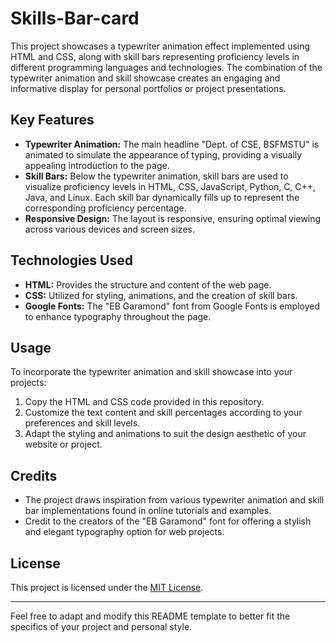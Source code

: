 # Skills-Bar-card

This project showcases a typewriter animation effect implemented using HTML and CSS, along with skill bars representing proficiency levels in different programming languages and technologies. The combination of the typewriter animation and skill showcase creates an engaging and informative display for personal portfolios or project presentations.

## Key Features

- **Typewriter Animation:** The main headline "Dept. of CSE, BSFMSTU" is animated to simulate the appearance of typing, providing a visually appealing introduction to the page.
- **Skill Bars:** Below the typewriter animation, skill bars are used to visualize proficiency levels in HTML, CSS, JavaScript, Python, C, C++, Java, and Linux. Each skill bar dynamically fills up to represent the corresponding proficiency percentage.
- **Responsive Design:** The layout is responsive, ensuring optimal viewing across various devices and screen sizes.

## Technologies Used

- **HTML:** Provides the structure and content of the web page.
- **CSS:** Utilized for styling, animations, and the creation of skill bars.
- **Google Fonts:** The "EB Garamond" font from Google Fonts is employed to enhance typography throughout the page.

## Usage

To incorporate the typewriter animation and skill showcase into your projects:

1. Copy the HTML and CSS code provided in this repository.
2. Customize the text content and skill percentages according to your preferences and skill levels.
3. Adapt the styling and animations to suit the design aesthetic of your website or project.

## Credits

- The project draws inspiration from various typewriter animation and skill bar implementations found in online tutorials and examples.
- Credit to the creators of the "EB Garamond" font for offering a stylish and elegant typography option for web projects.

## License

This project is licensed under the [MIT License](LICENSE).

---

Feel free to adapt and modify this README template to better fit the specifics of your project and personal style.
